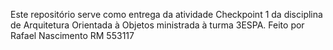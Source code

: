 Este repositório serve como entrega da atividade Checkpoint 1 da disciplina de Arquitetura Orientada à Objetos ministrada à turma 3ESPA.
Feito por Rafael Nascimento RM 553117
